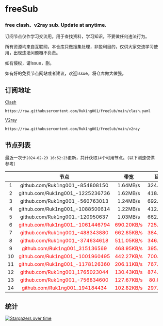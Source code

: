 # freeSub
### free clash、v2ray sub. Update at anytime.

订阅节点仅作学习交流用，用于查找资料，学习知识，不要做任何违法行为。

所有资源均来自互联网，本仓库只做搜集处理，非盈利目的，仅供大家交流学习使用，出现违法问题概不负责。

如有侵权，请Issue，删。

如有好的免费节点网站或者建议，欢迎Issue，将仓库做大做强。

## 订阅地址
[Clash](https://raw.githubusercontent.com/Ruk1ng001/freeSub/main/clash.yaml)
```
https://raw.githubusercontent.com/Ruk1ng001/freeSub/main/clash.yaml
```
[V2ray](https://raw.githubusercontent.com/Ruk1ng001/freeSub/main/v2ray)
```
https://raw.githubusercontent.com/Ruk1ng001/freeSub/main/v2ray
```

## 节点列表

最近一次于`2024-02-23 16:52:23`更新，共计获取`14`个可用节点。（以下测速仅供参考）

|  | 节点 | 带宽 | 延迟 |
|:-:|:--:|:--:|:--:|
 | 1 | github.com/Ruk1ng001_-854808150 | 1.64MB/s | 324.00ms |
 | 2 | github.com/Ruk1ng001_-1225236736 | 1.62MB/s | 418.00ms |
 | 3 | github.com/Ruk1ng001_-560763013 | 1.24MB/s | 692.00ms |
 | 4 | github.com/Ruk1ng001_-1088500614 | 1.22MB/s | 412.00ms |
 | 5 | github.com/Ruk1ng001_-120950637 | 1.03MB/s | 662.00ms |
 | 6 | <font color=red>github.com/Ruk1ng001_-1061446794</font> | <font color=red>690.20KB/s</font> | <font color=red>725.00ms</font> |
 | 7 | <font color=red>github.com/Ruk1ng001_-488343880</font> | <font color=red>662.85KB/s</font> | <font color=red>384.00ms</font> |
 | 8 | <font color=red>github.com/Ruk1ng001_-374634618</font> | <font color=red>511.05KB/s</font> | <font color=red>346.00ms</font> |
 | 9 | <font color=red>github.com/Ruk1ng001_315136569</font> | <font color=red>468.95KB/s</font> | <font color=red>395.00ms</font> |
 | 10 | <font color=red>github.com/Ruk1ng001_-1001960495</font> | <font color=red>442.27KB/s</font> | <font color=red>700.00ms</font> |
 | 11 | <font color=red>github.com/Ruk1ng001_-1178126360</font> | <font color=red>206.11KB/s</font> | <font color=red>767.00ms</font> |
 | 12 | <font color=red>github.com/Ruk1ng001_1765023044</font> | <font color=red>130.43KB/s</font> | <font color=red>874.00ms</font> |
 | 13 | <font color=red>github.com/Ruk1ng001_-756834600</font> | <font color=red>127.67KB/s</font> | <font color=red>80.00ms</font> |
 | 14 | <font color=red>github.com/Ruk1ng001_194184434</font> | <font color=red>102.82KB/s</font> | <font color=red>297.00ms</font> |


## 统计

[![Stargazers over time](https://starchart.cc/Ruk1ng001/freeSub.svg)](https://starchart.cc/Ruk1ng001/freeSub)